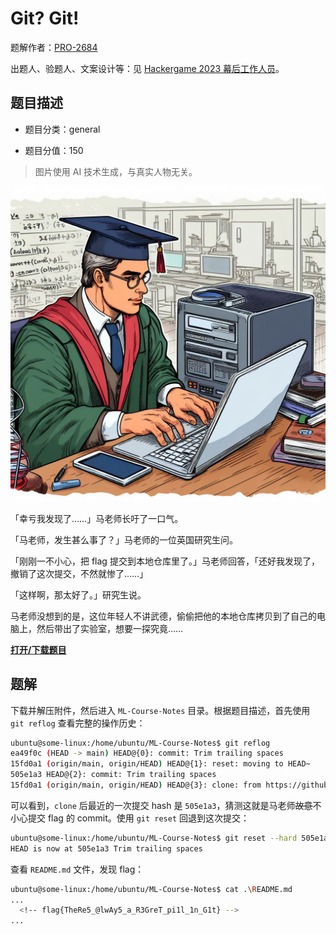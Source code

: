 # Git? Git!

题解作者：[PRO-2684](https://github.com/PRO-2684)

出题人、验题人、文案设计等：见 [Hackergame 2023 幕后工作人员](https://hack.lug.ustc.edu.cn/credits/)。

## 题目描述

- 题目分类：general

- 题目分值：150

> 图片使用 AI 技术生成，与真实人物无关。

![](files/copy.jpg)

「幸亏我发现了……」马老师长吁了一口气。

「马老师，发生甚么事了？」马老师的一位英国研究生问。

「刚刚一不小心，把 flag 提交到本地仓库里了。」马老师回答，「还好我发现了，撤销了这次提交，不然就惨了……」

「这样啊，那太好了。」研究生说。

马老师没想到的是，这位年轻人不讲武德，偷偷把他的本地仓库拷贝到了自己的电脑上，然后带出了实验室，想要一探究竟……

**[打开/下载题目](files/ML-Course-Notes.zip)**

## 题解

下载并解压附件，然后进入 `ML-Course-Notes` 目录。根据题目描述，首先使用 `git reflog` 查看完整的操作历史：

```bash
ubuntu@some-linux:/home/ubuntu/ML-Course-Notes$ git reflog
ea49f0c (HEAD -> main) HEAD@{0}: commit: Trim trailing spaces
15fd0a1 (origin/main, origin/HEAD) HEAD@{1}: reset: moving to HEAD~
505e1a3 HEAD@{2}: commit: Trim trailing spaces
15fd0a1 (origin/main, origin/HEAD) HEAD@{3}: clone: from https://github.com/dair-ai/ML-Course-Notes.git
```

可以看到，`clone` 后最近的一次提交 hash 是 `505e1a3`，猜测这就是马老师~~故意~~不小心提交 flag 的 commit。使用 `git reset` 回退到这次提交：

```bash
ubuntu@some-linux:/home/ubuntu/ML-Course-Notes$ git reset --hard 505e1a3
HEAD is now at 505e1a3 Trim trailing spaces
```

查看 `README.md` 文件，发现 flag：

```bash
ubuntu@some-linux:/home/ubuntu/ML-Course-Notes$ cat .\README.md
...
  <!-- flag{TheRe5_@lwAy5_a_R3GreT_pi1l_1n_G1t} -->
...
```
